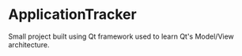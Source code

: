 # ApplicationTracker
Small project built using Qt framework used to learn Qt's Model/View architecture.

